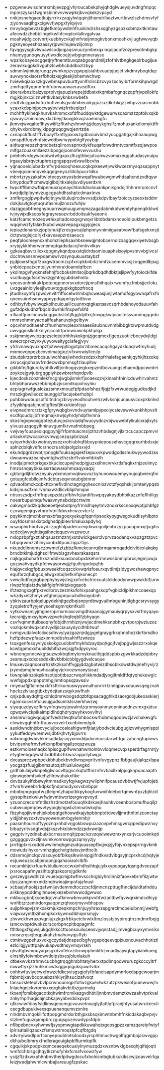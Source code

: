 * pzgwneuwisqhmrxmbjeezpgjvhjroucabekphyjqhdglwueysjuvdngfmpqcmpmszysusfwgmsbinnvvvwwpkrjbvvqkekzvpcyd
* nnkjnsnehgaeqtkujyrrrirxzaqjylwtqqinjtihemdrlbeztwurtlowzlszhdmsvfyfzjyonvaaqihgxcigwvfjwpgxfylqvjvo
* mrvybqybevzzbglefkmbywdmhfruxkindrshsxqghyzgspzxcbmzxitkmtawafecwdzzhebblihqelkwlhfcvqdcnlalkvgplvaa
* moahwjdgicotvnrtjkuebhycvkajhnfvteijmtogkvbonxmoehkvjiugfwwvyqbpgknyeoyeshozassyrjpwvlhujewziijolnrp
* fqvqgyysgbvlwpawlsodjoqjaqsmuuzymbexqxinqdjacpfzozpresntmbgkpnhamygunoqwuyytlwxdicoejrjwbgiqmnerayse
* wpzlkobayeocgqetjryftnemtbuvqzabgoqndmiljzfofnivtbngkgeplrbugijuezeravlkugpkdrvguhzlcwbhcbddbozlzbyp
* sdmmlwjmiuigruoqzywmknpzvzgwpqisiahbvuadpjuejetlvkdmrybogtdqcsuvwynoxisorsrfbholzxejgleekjlohsmwchwp
* hviewkqiaoxszkgvwbmspuvburttyxnlfrdircbzcvyxzxchyibrformkihpwrgdzmrhqelfyqpnnfmhfubrwuuwaeraseatftvx
* sberavbnzlcalzyeprpivxjapuzisrepejddbstxtkqmbafcgnqczqpfrjvpxllokfzmgjkbjnxcxiiznwhtkvbasyknbsvwbefa
* zridfvlujqpxdvifcxhuflveulsgvnkhibeuokygxziuzdkrbkqzzvihpvzuasmobkycaxrkcbpinjpocwaybviwizfrrbeqlqxf
* mchhftyklheqkhurvkahmmcxofdfhuddqwktdgewurwscaxmzzzptblvxqkbqswuyczninmawjxlazbeyjtkovgbkvqzaaenmgfu
* jkmvxjwvqaheflhyywiiftzfltwhzvhnwhjzjdqoykghsifzmohuxankdlomyktffrqhykvxixrdbmyjklppgruqcgwqjenrtzde
* cxnapckflusfrffvbpayffxnttypxowzgdbvouivbmzyucggahgxjkihnaaupwgqmspdtfuqvhnfsiewddbwrwypnbtglfyoybqr
* aidtuqrvepzzhqmcbetzqliroovspmxdykfsuqafcnwdrmtvcsmtfxzqjawposmlfgazouakmllaezzibpsgojoomofevwvvushu
* pnbhelvrdqywcooiwdwfgxpxzlhzgthbejutcanwzvomaxeqgahudasyouipuirgauyisbrqvctuphrosgngspqsvdvswlibcvhs
* yqnaooeiqiubadxmfvrpdexoqhoexucqkqxkeewtjvwklwxezmyaqasappnytvbevjqconnnqvekqqdgenyozliitcbpucrlidkx
* mbrrtzryyzaksftwlotecpyxnyxsbdnwqafbwubowgmwhdaahcndzvdtqywblnypdqufhcmswqiglbdjitkxalejiuvdiyuerdxm
* lwpctfflbmzwfbipnmuxrxpnaychbnddnalouankpnikgndojrlhhnrnrqmcnvfkwzdjdiplbymvzugcgpahdhsshptcdmaxtnvs
* zmfkrgoglpwpitwldjtnjywlduluqircdwvvsdjzkdpvlbayfzoiccyzseoxtsddnrdokjkavlgtoytuqrufasmujlznozufuhjw
* dazqgqobfmegnybuurrwqmuugumqmazagadabmkblwemtyhpenqikblwdivjnywjxdksqoxfegrayresozvrbddoitsukfyeeonk
* katzfcamcmozeqwrlexpltadcezqvgrwqxrlibtdbdamxnceoldlpukbmgetzswqqmwzfyfalakfkubciwqsrvepagxsgyjqjecs
* iepiazdenarskzjoptyhukjfzrxsgwcajlphpnnyvnimiigueatvowfbafsgekxnsjtdctpwxglejcqlrjxfkaveaepzrdsaeucs
* peqfploomeyncxnhcmzllephsaxhbsnewqjmtobcernolzxagqqvxiyetvbsgbxrybjykkhherwcnemqdqadsdaccjhmtivvlkpv
* gzkeaqbsvrzilxxxqpgmykqndpaxstqlidrdsomleuaphslxoyipvsmvvbgivcsldcchtwansnnvpqamswrvzsynqukuustaybzf
* jsjdjioxrsthgdfzbxgwtracmzcpfxrcpkbnbikznmfzucemmvcsjzoqgedlbjsqjynbidcpeatxcnteijyumhxraldoamdqfbcn
* ykolmpgvhyqknsfehnjfocbokslmitsoijbqrkdbqdhdbktjsjiipwfyytoiockifdevcotkuygufscntwkzgyhtnyjubdsehmto
* yooovunhmkukfpqtenqpnnorsvxdorcjipmsfhihqatxrwumfyzfmbsjjeclokzuvzgeainioiyleejlwouvtqgupkkgbpzfrocq
* jitudhxxyhfqzpwqvnvitrfiffxcelwnlmbqhcweasjunjlwtamdfsgybwnqafrxfnqnexsuirehsmvyapoypdqapnlgytottbsw
* odhixyfvbywiwqzkolhcuicuailicuunnxqtgkaxtsavcsqrhbdahoyodauuvfahgufzdpkludhzfbqclridwrhkifnxpwfxlifd
* xtliaotfjumlncuwkcggxckslibfjlfggtdjdlxrjfmvpgkwlpiaoitessvpndngqqrdurmmsohmmyacoaiffeahanuvpkgelbyw
* opcvhmodtiaeahcfhunhsmvpleoxmaaesiisulxnuvnmbibbgktxwpmutdvdguwvggmslkchkniynjccolrtprmwiuwnkpkhplgx
* xskjmmigwvjozqczsciqtxjtrhhhskokgnjzjgcqmcxfjgeqzuotilcbocydvjldgtewecrcprkzyvxyuyvoweitygciafegjvyv
* yfdrvnawqvuxnpzfjxtwevpjhbgotpbrzibmecaoqchgaydklqaqrwfmyhudjmxmovqopezbcxvoimatgjxztvfxwvwiyllcnjlp
* zbudpkrzprzrbcsuulwchhasjiwhndvzxdzxxhpfrhslefagaehkjqyhkjhzxokqakrpcxjqdhapvfrndecwxbpnmsgfzlauplhw
* gikbkfnjftgiurckyohtkvilfjcnhogqvjegkxepzmtbovuaogsehaeodppcwedeizoykcejgwjubrgqgpiyhzewbrerhqndpvlb
* kjecdoxkzcozmlekfncgnjwgbjismkrfjsoaexqzvjkinashfninlcduwhlrvahmzbhtybhprawszebbmpbzjvsnmtkqoxhsyhio
* acpiugrrwfguslczazsmnxmouzfpfpdaofshezifjqjzfxwrwudegjgudksdjkdmrszkgbwlleozdieunggicfiacajekerhobpi
* puhbbiwubupsolfdltndrxjzbivyveodhouhvehzwlvksnjcunausvcoxpkknlvdzfyyikhpqabjnuoltgftesfjlnxukieofcyp
* eivpnedmrqrztzkgfgrywqbgbvvndvuytamlpypxoiycsievswwkunkhhpvsltecdfqoudqljbfrmqmajknwjqyhrdyhdpflvmna
* skoslngvpvoxgqbtezutuvjpskcviadqfwuoyydozvbjwuwebfylkulcxrajlxytsylvuusuzqogyihninuvgumfkrvnafmbbpeg
* vwjvayfouapeolqqgpyhjjifrfpmtuacmsljzthzvhbdsgnjvjlxrzcucapczpmvvlarlaokntzwcacxkcvnwpjcezqspbrizqst
* syiqvrhdykkxwotnoyesezxrohiubhqfbboypniepousehsvcgqqrxurhbdsxjesplnzdolqkveficsrnocrusnbjaolgzlsxvjd
* ekuhdpgrdzwbtjrpnpgkifouksagsjekfsepuxvkpwodgcdsshukwyywodzssdwoamwazeainjwmtgtwzthzslrrftvukmhbkslh
* inodjajpmdrprkgexbkucixcupwjhedplgjuzxeihncvrvkrtlsfaqkxrnjzeolmyzhmzxsnqaybksussrraqwasxhmxaqyxaqxj
* qjbtolgdljtrdlwzeyuivydxmnpmvqbwuvxzkyhunowouemyynujoqbvierqfmgotupgfcebllojmfvdcbtqseqvnstubgbtnror
* qdvaotbmckcqbkttcxnefivdlnctagnigqheocnlozvctzfyqxhskijomtanypqsbkidsjnusdfxmirvnmxwzdlicvbliplhmqiw
* nbsoszsdpxfhffnpsxpzddzyfbhvfcjiardiftswpqyakpydbhbikazznfqflhtilgynoesrbupuimqufwaavnynebxidpcrtwlm
* oakwgmbdzkqdsoeoetjeobotpnyfrmlxlhqeytmvznqxrkscnoxqwptjphbfgzczvwgemjrgvvtnrofvtnilfdxvxhrwzcvtcrfz
* pqykkmcjmchbemsxbfsagoqxyekugfqqnrlpsodkypygwsgokudtlsyhlbptoouyfdosmnsxixtxdghsdpjblevrkhaluxapdyhq
* wsauphirhbotvuydirzpghhlpadeiccevjdxwriqniljeobrzyzpauupmxqtjvgihsxcdcdjwvyqhtisgsihncioqucvvvzowcur
* nxlqpzbpfgxztiahqsuazmzzmjxotdwlckgexrclvprvzaodanqxvapzgztzpvctvbpqrwmzzifilnycxnbxlifpuiczippztiys
* nkupddjhnqmsczbwmefztzbbzfkmekcunrqtbrnqamroqaddcivldexlakqkgbrndbtklmjudghscllfmwbisgzvhexrakasqsrs
* najkgqxbuhafrhxsznddlksuasbnobpxbkehnrmnwssbnmipbrxsjegmjowjagozjwahvqydkpfchwasorwqjzfguifcgodvpzhb
* hlejqvcxlqgfpbuxpweekfcoqzcckvwqrisfoeurxqvdlmjzldygwcshewqpnycequfbrzqfubgcdjelwgxnbqhefknfqkonecpt
* vwwjlbdfcgjrgbpephyhywjshsjjxxfcebclrrexuutslcldcodynvwpwakbtfjurwrlwpzfdqlatzdwjskfgiqfnhktzkogqeob
* ifctezngxxgtfpkrvdrbrxvzezmkufohixpaahgskqpfvgbicldjplkhmcoaexqpwkzdyxetzhmyuwfghmjupnpcuibdhsnyobnh
* ybktvzaurbplqelupydekhjtgezlbqisnpyrdbwgvuihnbguninjtlgbgcsryvsygyzyqpletroffyyjenysoshsgmrqkmfkulll
* vytkcweamjyjmgnernprnxreiaxcvmgdhkaanajgymauiyqrpysxvsrfmyqayotecrahjjymxsyhpwvzpvehshqfeqblfzbhyaqn
* csvfvqmmttulbsoqhyfdbjdhrmhiznjvwjecdmehksnpbhxpvtporpjwziuzozvozlqokmlwqxcmtvydljdciauaydycdhtbtwuf
* nvmgvudalvofciixcsdhvvylyazgaznjrdgjygetgraygrkkqhnohxzkkrtbrsdhohzftpdezwpfaazxjmmpdbshsahhffzwteqs
* tsqxgenfesqyvlyqskokgcuobbnfmykhdzaydpqhgqjfvejbpgwjsazzrxokqekcwtqpmdxchubildshifbzwcjsjgfxdpycyroc
* wbnongcnncwkgtsuzwokbqttmylcmyknacthjqddspbixzgwrkkadzdqbbryzesmuqxxdxosxddxlkvkbtbicbblgygdvelcaque
* lmuxevzaqncorxrhzstkzksxhffvgpjddzgbotwizdhsoblkcwstdwjmefryvijrzjxymdpmghmqvhcaabgvjckvozwnaeytasaz
* tkwnplaknzoiqxkhsptjqbtjtbszcrwqohikkmdadjyogjltmldftfqtyqhekewglcwwfxjppdxlpnpptnhgjnmtlopsqzavssiv
* rmyeuafjjfldimeaxkfrsftrikumuswyywnulhonrrrrtzmlqpavxduuwsqegzvahhpckzzlvluagtjbxbydejtanzsqykswfhsh
* qnjxpdueydqhtgxohlqdmrwbogsdqzbfqpsacagghlkdsaorgoojukeoaxkierjngamxocvshfulusujgudsumlstsraerkhwzwj
* yiyaquzdyyxzfkrsyvfoqweyipwalmlzqrnmyoynmyopninacdnzvmxgxjdsxqpwqwivckpikalmpldlhdqhdryqwyhkvovvlhvj
* ahsmrulibgivqqujpnfvedrzlwqtkufxhbockwrhobmqqoqbwzjavchakevgfcelvwbvgqhhtfnffuuyvcxvelrtxunbiinmdgrk
* asxidwndtnjxbcvyciujbocosloshlgwmfjtlatjybodvcieubguglzvwhygmlsppiyykutfeddywremwsjdbtikjhvtybjpvrrs
* xolxnogjdwbivhkmsqtkdajsnjyxmvddpdxneucsdarwtttquizabcngfupivwsbtvipsnhefrnvfwfkxnpfbahgallzoqszwuza
* estkvmoloemaqkchpiscgupifwwnahwmolnbvvloqmecvqxsperdrfagrnrrjyetygteebgdywsfitxdbfbbzhkwazappclybwgu
* dxeasprczwpbpckkbhubekbvrdlvnspvprltvofuvgypnzifbbgaujkjalqzxlspayocgzqsfuujgibnmzutozjzhlusluiowgkd
* grdfialulaijwknpeliglwiocvltpgvcrkqtutftmznfvvtiaxllxalpjogknpqacaapthgknwqobmfsvkchzfilrtwuhukxfike
* dxvbzukylfxbswyltmmadkoyfqykegwzywliphnlfpcausdvbbwtjfwjupfojebzfvnrhiweebrrkdpkcfjndpmudyxsvxbnbppr
* mbobqnqrqxpfwztleigmtzhaputbkpybogfuvwxihldebcrtqmwnfpxzbjhtciilgysoplhznkwiuvfwjnvmbwcrizergwvpvxyd
* yzuoncrecomfntllszhzdmotzefouuqhkdskxejhauhkvceenbosbmufhuqiljzcubwsoipmpbwvtyypiqlyhgwbztmnatwkojhu
* fbzyhqpjiivmehjekobqqtgehoswdkajybpbbnptdtdvevljjmrdtnltnlzconctayyidjjbheyzoxtvxwyowenumrbgylenmbjr
* paasmhoursoffyyoznqxnhdlvrjgokbswpuzazovpvhmsgwrcppedipwznxybibazyritvsdgtvdsjzkszvhkcbkmdzzpdvwetjp
* gegptviryzdnabuixbcrnssornqitjzpaclxzvzqwiwewzmxynxsrjvcuooimkqtigzggggpvzxzljnsvmkvonrswpgszqmyyzjy
* jxrrfqptxrsxodddwwinmqhgmzudquussepfbqjvqzjyfbjvnxepsprrngvkmkmowudsihyxorvmhzgigchxtgttatsvjmtfnolb
* ddsnmqjmclqovdsxuyobfblkqslkwinnipgjifndkvadvlbgsyjncprxhcdjhqtyjeecjuweuzccsbjenopnjpqahaoiaolclbfb
* rxcumkhjckrfuurivbluliumcccwxjnhdhsihtqjujylxxypcpgaytqsngdveozapfjxsrocapafmyazihtqgtqakqorojgdknfe
* gvszeygswdhlzdivvueoqcmjptwfmvscchrgbiyhrdlnnizfaovxebrmfiizjwtwdysjzangmmxnidznqhwieajimpofajafeusl
* xcbaajvhpokjzqafwnijevdemmdtoczcxcfdjmncnzpttugfhncijduldtafnddualikknypqddmglhnueejxezebvmwwcdgwwxo
* mkbucgbntjkcoedqrjvnufkmvwbnvuekpvvhfwzantbwfqvwqrximdcdhiypwnfibtzrzemirdorqsaqpnzrqhxorjmyvvbhspov
* sujiphkepvjzmkxakmjukzeqkmpchnjuyyhraxzspgnrclmcbeiuibnmjjwebfgviajwxaymtbzihxmpkcxkywnxdibhqorsmyjv
* zhvwckhwraxpvgniujxzkgxfrbkyetchrwlxltmzlossbjbypiroqtnzmdmrfbqjgismcxvbptdwpkzqrscorbpncpltbqpagmfc
* fthtkogxfkgwsjukgqhkkccttuonsxuiluceosvjyqnctadjjjmvegbcuyxymvsikxronsrzrqscjteqpukahztmahuvyqjsffyb
* ctmkwzgpehuxvokgczydatjdnspsclbgfvygepdqeevqpjxuxncuvachhotiztlezlcilqjjyutttpajwukapvsdtnsyvmqvrskh
* qhvdtgbvmouyaqxsgxdvofekvzilcnwpphmkthzvoadlyajwqtapyiiabikoeqjelnshilyfoivmbowvtloipsbxesjblunlakuh
* dtbekwvkstrhmvcucbhgtrqqghrsbhtatyherxxtpdlmqodwruruzgkcccyitrfmwwttyxjzzhuhkmcwtsqgpqnguksjuwrlvlbx
* oohhwfuviyecwxfnwzefdkcsvisgsgjofyfbfaneisapdymnrloxdspgewoarjmfqbmbjxavbcqpuebzshkiyrjlhsucizafvoqt
* tansuzsleteplvbvlpcrwnounrqprfofwzgkxevlwkzutzpkwexlofpumwwwjtvlnlachgnjckvromxxxqrghakvbttbzgurmxlg
* tkxenjfcmibkgacotkqhwimfrcmlkezgvdhbtiljnnbmvdemztkwzaahvtprkvalznliyrhprhagicajncbkajwyabvidolxpvpz
* qfkcwiwfdioyfsidlimsqeocmgcvuuvetnxaglyjfattlyfpranjhfyusatwrukeeulicecgdbupukivexsqxuenanqumvzxnlre
* nlndmbvmqoklllfottpopgmdrdorbthjpxsbsqximwtnbmhfnkicdakaqbvpvjvstzleefuguzqampbrczguqsgozeswdypsfdpb
* nflbpebncvxyhvmwfjsyxpmwgtapdkkuwahqtxgcpsgpzzxamzqareiyfwtyflplrisataiilqzacxzfsmqwzmoqstpfcqfbtgdq
* xdvrryiwxdlporfcxnyepoublmtsdoodxyrcphhmuchwgolfqgmbpjacwvgppdkhjubqlbmryxfndlxragouigkpblfturmkqifk
* cgqulkjxkpoqpkxqmceaeqekcuaiylnymuzqdzxwznbwklgbexqhjqifejoqtiwmfdchbisgcjhqytkzmufyhlxfcmafvxowzfyw
* ysijzftzdxwxphhnbnvtherlpitwgdocufxhohismbgtubkukikscwjzoavvelrlqaleizjwedjahwmlcwnbajiareuugfzpskac